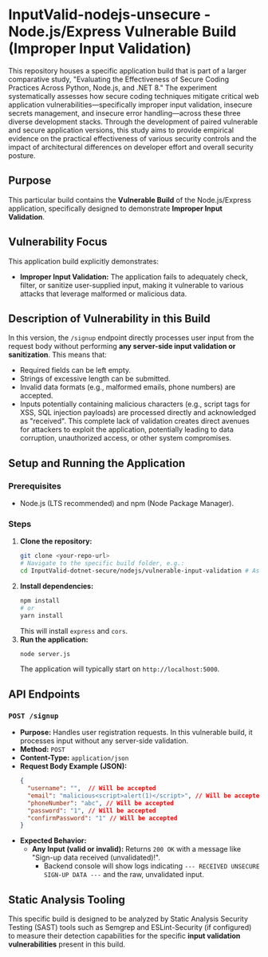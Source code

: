 # InputValid-nodejs-unsecure - Node.js/Express Vulnerable Build (Improper Input Validation)

This repository houses a specific application build that is part of a larger comparative study, "Evaluating the Effectiveness of Secure Coding Practices Across Python, Node.js, and .NET 8." The experiment systematically assesses how secure coding techniques mitigate critical web application vulnerabilities—specifically improper input validation, insecure secrets management, and insecure error handling—across these three diverse development stacks. Through the development of paired vulnerable and secure application versions, this study aims to provide empirical evidence on the practical effectiveness of various security controls and the impact of architectural differences on developer effort and overall security posture.

## Purpose
This particular build contains the **Vulnerable Build** of the Node.js/Express application, specifically designed to demonstrate **Improper Input Validation**.

## Vulnerability Focus
This application build explicitly demonstrates:
* **Improper Input Validation:** The application fails to adequately check, filter, or sanitize user-supplied input, making it vulnerable to various attacks that leverage malformed or malicious data.

## Description of Vulnerability in this Build
In this version, the `/signup` endpoint directly processes user input from the request body without performing **any server-side input validation or sanitization**. This means that:
* Required fields can be left empty.
* Strings of excessive length can be submitted.
* Invalid data formats (e.g., malformed emails, phone numbers) are accepted.
* Inputs potentially containing malicious characters (e.g., script tags for XSS, SQL injection payloads) are processed directly and acknowledged as "received".
This complete lack of validation creates direct avenues for attackers to exploit the application, potentially leading to data corruption, unauthorized access, or other system compromises.

## Setup and Running the Application

### Prerequisites
* Node.js (LTS recommended) and npm (Node Package Manager).

### Steps
1.  **Clone the repository:**
    ```bash
    git clone <your-repo-url>
    # Navigate to the specific build folder, e.g.:
    cd InputValid-dotnet-secure/nodejs/vulnerable-input-validation # Assuming this is Node.js's backend
    ```
2.  **Install dependencies:**
    ```bash
    npm install
    # or
    yarn install
    ```
    This will install `express` and `cors`.
3.  **Run the application:**
    ```bash
    node server.js
    ```
    The application will typically start on `http://localhost:5000`.

## API Endpoints

### `POST /signup`
* **Purpose:** Handles user registration requests. In this vulnerable build, it processes input without any server-side validation.
* **Method:** `POST`
* **Content-Type:** `application/json`
* **Request Body Example (JSON):**
    ```json
    {
      "username": "",  // Will be accepted
      "email": "malicious<script>alert(1)</script>", // Will be accepted
      "phoneNumber": "abc", // Will be accepted
      "password": "1", // Will be accepted
      "confirmPassword": "1" // Will be accepted
    }
    ```
* **Expected Behavior:**
    * **Any Input (valid or invalid):** Returns `200 OK` with a message like "Sign-up data received (unvalidated)!".
        * Backend console will show logs indicating `--- RECEIVED UNSECURE SIGN-UP DATA ---` and the raw, unvalidated input.

## Static Analysis Tooling
This specific build is designed to be analyzed by Static Analysis Security Testing (SAST) tools such as Semgrep and ESLint-Security (if configured) to measure their detection capabilities for the specific **input validation vulnerabilities** present in this build.
